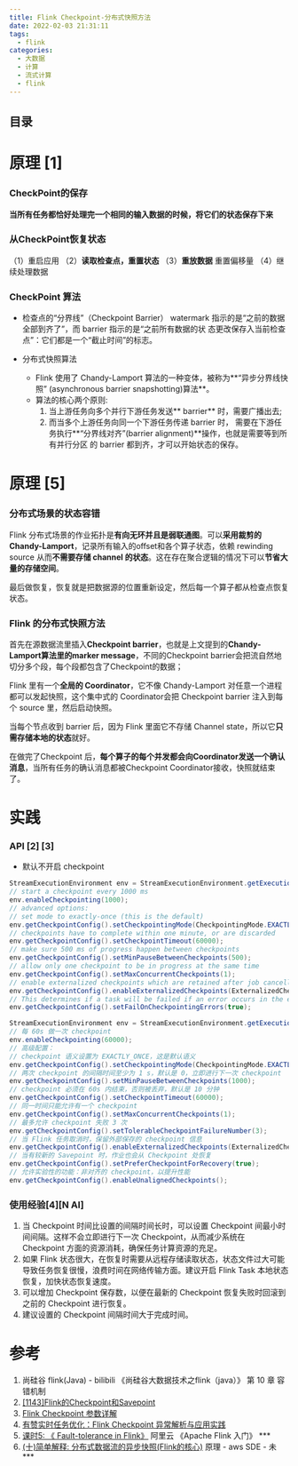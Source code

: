 ```yaml
---
title: Flink Checkpoint-分布式快照方法
date: 2022-02-03 21:31:11
tags:
  - flink
categories: 
  - 大数据 
  - 计算  
  - 流式计算 
  - flink
---
```


<p></p>
<!-- more -->

## 目录
<!-- toc -->

# 原理 [1]
###   CheckPoint的保存
  **当所有任务都恰好处理完一个相同的输入数据的时候，将它们的状态保存下来**

###  从CheckPoint恢复状态
（1）重启应用
（2）**读取检查点，重置状态**
（3）**重放数据**
    重置偏移量
（4）继续处理数据

###  CheckPoint 算法
+  检查点的“分界线”（Checkpoint Barrier） 
watermark 指示的是“之前的数据全部到齐了”，而 barrier 指示的是“之前所有数据的状
态更改保存入当前检查点”：它们都是一个“截止时间”的标志。

+ 分布式快照算法
  - Flink 使用了 Chandy-Lamport 算法的一种变体，被称为**“异步分界线快照” (asynchronous barrier snapshotting)算法**。
  - 算法的核心两个原则:
    1. 当上游任务向多个并行下游任务发送** barrier** 时，需要广播出去;
    2. 而当多个上游任务向同一个下游任务传递 barrier 时， 需要在下游任务执行**“分界线对齐”(barrier alignment)**操作，也就是需要等到所有并行分区 的 barrier 都到齐，才可以开始状态的保存。

# 原理 [5]
### 分布式场景的状态容错
Flink 分布式场景的作业拓扑是**有向无环并且是弱联通图**。可以**采用裁剪的Chandy-Lamport**，记录所有输入的offset和各个算子状态，依赖 rewinding source 从而**不需要存储 channel 的状态**。这在存在聚合逻辑的情况下可以**节省大量的存储空间**。

最后做恢复，恢复就是把数据源的位置重新设定，然后每一个算子都从检查点恢复状态。

### Flink 的分布式快照方法
首先在源数据流里插入**Checkpoint barrier**，也就是上文提到的**Chandy-Lamport算法里的marker message**，不同的Checkpoint barrier会把流自然地切分多个段，每个段都包含了Checkpoint的数据；

Flink 里有一个**全局的 Coordinator**，它不像 Chandy-Lamport 对任意一个进程都可以发起快照，这个集中式的 Coordinator会把 Checkpoint barrier 注入到每个 source 里，然后启动快照。

当每个节点收到 barrier 后，因为 Flink 里面它不存储 Channel state，所以它**只需存储本地的状态**就好。

在做完了Checkpoint 后，**每个算子的每个并发都会向Coordinator发送一个确认消息**，当所有任务的确认消息都被Checkpoint Coordinator接收，快照就结束了。

# 实践
### API [2] [3]
+ 默认不开启 checkpoint

``` Java
StreamExecutionEnvironment env = StreamExecutionEnvironment.getExecutionEnvironment();
// start a checkpoint every 1000 ms
env.enableCheckpointing(1000);
// advanced options:
// set mode to exactly-once (this is the default)
env.getCheckpointConfig().setCheckpointingMode(CheckpointingMode.EXACTLY_ONCE);
// checkpoints have to complete within one minute, or are discarded
env.getCheckpointConfig().setCheckpointTimeout(60000);
// make sure 500 ms of progress happen between checkpoints
env.getCheckpointConfig().setMinPauseBetweenCheckpoints(500);
// allow only one checkpoint to be in progress at the same time
env.getCheckpointConfig().setMaxConcurrentCheckpoints(1);
// enable externalized checkpoints which are retained after job cancellation
env.getCheckpointConfig().enableExternalizedCheckpoints(ExternalizedCheckpointCleanup.RETAIN_ON_CANCELLATION);
// This determines if a task will be failed if an error occurs in the execution of the task’s checkpoint procedure.
env.getCheckpointConfig().setFailOnCheckpointingErrors(true);
```

``` Java 
StreamExecutionEnvironment env = StreamExecutionEnvironment.getExecutionEnvironment();
// 每 60s 做一次 checkpoint
env.enableCheckpointing(60000);
// 高级配置：
// checkpoint 语义设置为 EXACTLY_ONCE，这是默认语义
env.getCheckpointConfig().setCheckpointingMode(CheckpointingMode.EXACTLY_ONCE);
// 两次 checkpoint 的间隔时间至少为 1 s，默认是 0，立即进行下一次 checkpoint
env.getCheckpointConfig().setMinPauseBetweenCheckpoints(1000);
// checkpoint 必须在 60s 内结束，否则被丢弃，默认是 10 分钟
env.getCheckpointConfig().setCheckpointTimeout(60000);
// 同一时间只能允许有一个 checkpoint
env.getCheckpointConfig().setMaxConcurrentCheckpoints(1);
// 最多允许 checkpoint 失败 3 次
env.getCheckpointConfig().setTolerableCheckpointFailureNumber(3);
// 当 Flink 任务取消时，保留外部保存的 checkpoint 信息
env.getCheckpointConfig().enableExternalizedCheckpoints(ExternalizedCheckpointCleanup.RETAIN_ON_CANCELLATION);
// 当有较新的 Savepoint 时，作业也会从 Checkpoint 处恢复
env.getCheckpointConfig().setPreferCheckpointForRecovery(true);
// 允许实验性的功能：非对齐的 checkpoint，以提升性能
env.getCheckpointConfig().enableUnalignedCheckpoints();
```

###  使用经验[4][N AI]
1. 当 Checkpoint 时间比设置的间隔时间长时，可以设置 Checkpoint 间最小时间间隔。这样不会立即进行下一次 Checkpoint，从而减少系统在 Checkpoint 方面的资源消耗，确保任务计算资源的充足。
2. 如果 Flink 状态很大，在恢复时需要从远程存储读取状态，状态文件过大可能导致任务恢复很慢，浪费时间在网络传输方面。建议开启 Flink Task 本地状态恢复，加快状态恢复速度。
3. 可以增加 Checkpoint 保存数，以便在最新的 Checkpoint 恢复失败时回滚到之前的 Checkpoint 进行恢复。
4. 建议设置的 Checkpoint 间隔时间大于完成时间。


# 参考
1. 尚硅谷 flink(Java) - bilibili 
    《尚硅谷大数据技术之flink（java）》 第 10 章 容错机制
2. [[1143]Flink的Checkpoint和Savepoint](https://blog.csdn.net/xc_zhou/article/details/124898733) 
3. [Flink Checkpoint 参数详解](https://www.shuzhiduo.com/A/xl56qQM9Jr/)
4. [有赞实时任务优化：Flink Checkpoint 异常解析与应用实践](https://zhuanlan.zhihu.com/p/112876846)
5. [课时5: 《 Fault-tolerance in Flink》](https://developer.aliyun.com/learning/course/58/detail/1071)  阿里云  《Apache Flink 入门》 ***
6. [(十)简单解释: 分布式数据流的异步快照(Flink的核心)](https://zhuanlan.zhihu.com/p/43536305) 原理 - aws SDE - 未 *** 

